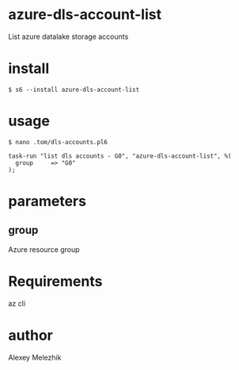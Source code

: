 # azure-dls-account-list

List azure datalake storage accounts 

# install

    $ s6 --install azure-dls-account-list

# usage

    $ nano .tom/dls-accounts.pl6

    task-run "list dls accounts - G0", "azure-dls-account-list", %(
      group     => "G0"
    );

# parameters

## group

Azure resource group

# Requirements

az cli

# author

Alexey Melezhik



